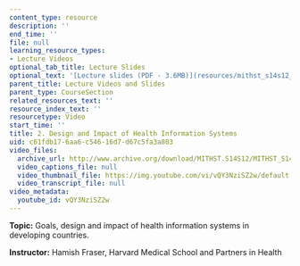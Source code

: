 ```yaml
---
content_type: resource
description: ''
end_time: ''
file: null
learning_resource_types:
- Lecture Videos
optional_tab_title: Lecture Slides
optional_text: '[Lecture slides (PDF - 3.6MB)](resources/mithst_s14s12_lec02_1102)'
parent_title: Lecture Videos and Slides
parent_type: CourseSection
related_resources_text: ''
resource_index_text: ''
resourcetype: Video
start_time: ''
title: 2. Design and Impact of Health Information Systems
uid: c61fdb17-6aa6-c546-16d7-d67c5fa3a803
video_files:
  archive_url: http://www.archive.org/download/MITHST.S14S12/MITHST_S14S12_lec02_300k.mp4
  video_captions_file: null
  video_thumbnail_file: https://img.youtube.com/vi/vQY3NziSZ2w/default.jpg
  video_transcript_file: null
video_metadata:
  youtube_id: vQY3NziSZ2w
---
```


**Topic:** Goals, design and impact of health information systems in developing countries.

**Instructor:** Hamish Fraser, Harvard Medical School and Partners in Health